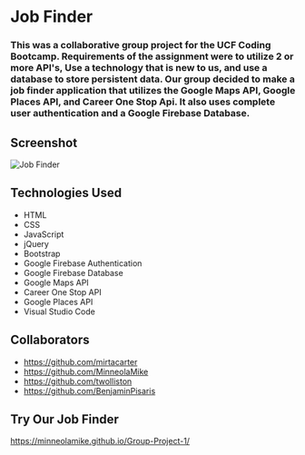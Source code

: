 # Job Finder

### This was a collaborative group project for the UCF Coding Bootcamp. Requirements of the assignment were to utilize 2 or more API's, Use a technology that is new to us, and use a database to store persistent data. Our group decided to make a job finder application that utilizes the Google Maps API, Google Places API, and Career One Stop Api. It also uses complete user authentication and a Google Firebase Database.

## Screenshot
![Job Finder]()

## Technologies Used
* HTML
* CSS
* JavaScript
* jQuery
* Bootstrap
* Google Firebase Authentication
* Google Firebase Database
* Google Maps API
* Career One Stop API
* Google Places API
* Visual Studio Code

## Collaborators
* https://github.com/mirtacarter
* https://github.com/MinneolaMike
* https://github.com/twolliston
* https://github.com/BenjaminPisaris

## Try Our Job Finder
https://minneolamike.github.io/Group-Project-1/